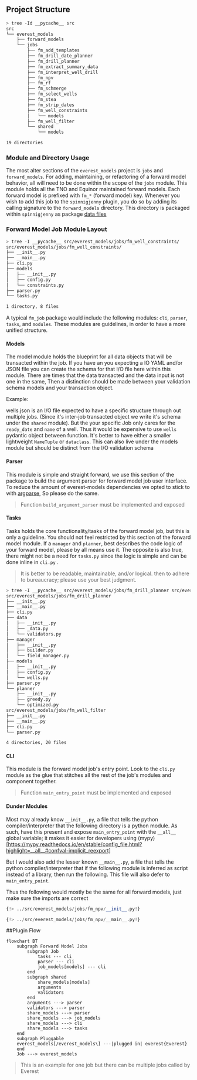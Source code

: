 ## Project Structure

```bash
> tree -Id __pycache__ src
src
└── everest_models
    ├── forward_models
    └── jobs
        ├── fm_add_templates
        ├── fm_drill_date_planner
        ├── fm_drill_planner
        ├── fm_extract_summary_data
        ├── fm_interpret_well_drill
        ├── fm_npv
        ├── fm_rf
        ├── fm_schmerge
        ├── fm_select_wells
        ├── fm_stea
        ├── fm_strip_dates
        ├── fm_well_constraints
        │   └── models
        ├── fm_well_filter
        └── shared
            └── models

19 directories
```

### Module and Directory Usage

The most alter sections of the `everest_models` project is `jobs` and `forward_models`. For adding, maintaining, or refactoring of a forward model behavior, all will need to be done within the scope of the `jobs` module. This module holds all the TNO and Equinor maintained forward models. Each forward model is prefixed with `fm_*` (forward model) key. Whenever you wish to add this job to the `spinnigjenny` plugin, you do so by adding its calling signature to the `forward_models` directory. This directory is packaged within `spinnigjenny` as package [data files](https://setuptools.pypa.io/en/latest/userguide/datafiles.html)

### Forward Model Job Module Layout

```bash
> tree -I __pycache__ src/everest_models/jobs/fm_well_constraints/
src/everest_models/jobs/fm_well_constraints/
├── __init__.py
├── __main__.py
├── cli.py
├── models
│   ├── __init__.py
│   ├── config.py
│   └── constraints.py
├── parser.py
└── tasks.py

1 directory, 8 files
```

A typical `fm_job` package would include the following modules: `cli`, `parser`, `tasks`, and `modules`. These modules are guidelines, in order to have a more unified structure.

#### Models

The model module holds the blueprint for all data objects that will be transacted within the job. If you have an you expecting a IO YAML and/or JSON file you can create the schema for that I/O file here within this module. There are times that the data transacted and the data input is not one in the same, Then a distinction should be made between your validation schema models and your transaction object. 

Example:

wells.json is an I/O file expected to have a specific structure through out multiple jobs. (Since it's inter-job transacted object we write it's schema under the `shared` module). But the your specific Job only cares for the `ready_date` and `name` of a well. Thus it would be expensive to use `wells` pydantic object between function. It's better to have either a smaller lightweight `NameTuple` or `dataclass`. This can also live under the models module but should be distinct from the I/O validation schema

#### Parser

This module is simple and straight forward, we use this section of the package to build the argument parser for forward model job user interface. To reduce the amount of everest-models dependencies we opted to stick to with [argparse](https://docs.python.org/3/library/argparse.html), So please do the same.

> Function `build_argument_parser` must be implemented and exposed

#### Tasks

Tasks holds the core functionality/tasks of the forward model job, but this is only a guideline. You should not feel restricted by this section of the forward model module. If a `manager` and `planner`, best describes the code logic of your forward model, please by all means use it. The opposite is also true, there might not be a need for `tasks.py` since the logic is simple and can be done inline in `cli.py` .

> It is better to be readable, maintainable, and/or logical. then to adhere to bureaucracy; please use your best judgment.

```bash hl_lines="10-13 19-22 28"
> tree -I __pycache__ src/everest_models/jobs/fm_drill_planner src/everest_models/jobs/fm_well_filter
src/everest_models/jobs/fm_drill_planner
├── __init__.py
├── __main__.py
├── cli.py
├── data
│   ├── __init__.py
│   ├── _data.py
│   └── validators.py
├── manager
│   ├── __init__.py
│   ├── builder.py
│   └── field_manager.py
├── models
│   ├── __init__.py
│   ├── config.py
│   └── wells.py
├── parser.py
└── planner
    ├── __init__.py
    ├── greedy.py
    └── optimized.py
src/everest_models/jobs/fm_well_filter
├── __init__.py
├── __main__.py
├── cli.py
└── parser.py

4 directories, 20 files
```

#### CLI

This module is the forward model job's entry point. Look to the `cli.py` module as the glue that stitches all the rest of the job's modules and component together.

> Function `main_entry_point` must be implemented and exposed


#### Dunder Modules

Most may already know `__init__.py`, a file that tells the python compiler/interpreter that the following directory is a python module. As such, have this present and expose `main_entry_point` with the `__all__` global variable; it makes it easier for developers using (mypy)[https://mypy.readthedocs.io/en/stable/config_file.html?highlight=__all__#confval-implicit_reexport]

But I would also add the lesser known `__main__.py`, a file that tells the python compiler/interpreter that if the following module is inferred as script instead of a library, then run the following. This file will also defer to `main_entry_point`.

Thus the following would mostly be the same for all forward models, just make sure the imports are correct

```python hl_lines="1"
{!> ../src/everest_models/jobs/fm_npv/__init__.py!}
```

``` python hl_lines="1"
{!> ../src/everest_models/jobs/fm_npv/__main__.py!}
``` 

##Plugin Flow

```mermaid
flowchart BT
    subgraph Forward Model Jobs
        subgraph Job
            tasks --- cli
            parser --- cli
            job_models[models] --- cli
        end
        subgraph shared
            share_models[models]
            arguments
            validators
        end
        arguments ---> parser
        validators ---> parser
        share_models ---> parser
        share_models ---> job_models
        share_models ---> cli
        share_models ---> tasks
    end
    subgraph Pluggable
    everest_models[/everest_models\] ---|plugged in| everest{Everest}
    end
    Job ---> everest_models
```

> This is an example for one job but there can be multiple jobs called by Everest